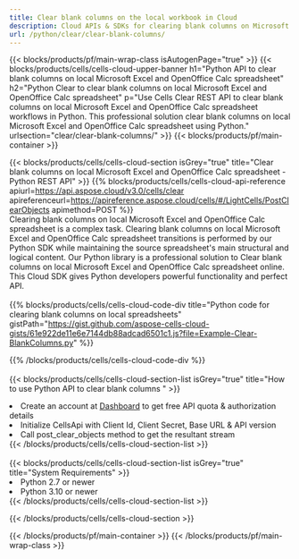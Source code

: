 ```yaml
---
title: Clear blank columns on the local workbook in Cloud 
description: Cloud APIs & SDKs for clearing blank columns on Microsoft Excel & OpenOffice Calc. Clear blank columns on local spreadsheets by the Cells Cloud API. SDK support kinds of development languages. They include Android, C#, Go, Java, NodeJS, Perl, PHP, Python, Ruby, and swift. 
url: /python/clear/clear-blank-columns/
---
```



{{< blocks/products/pf/main-wrap-class isAutogenPage="true" >}}
{{< blocks/products/cells/cells-cloud-upper-banner h1="Python API to clear blank columns on local Microsoft Excel and OpenOffice Calc spreadsheet" h2="Python Clear to clear blank columns on local Microsoft Excel and OpenOffice Calc spreadsheet" p="Use Cells Clear REST API to clear blank columns on local Microsoft Excel and OpenOffice Calc spreadsheet workflows in Python. This professional solution clear blank columns on local Microsoft Excel and OpenOffice Calc spreadsheet using Python." urlsection="clear/clear-blank-columns/" >}}
{{< blocks/products/pf/main-container >}}

{{< blocks/products/cells/cells-cloud-section isGrey="true"  title="Clear blank columns on local Microsoft Excel and OpenOffice Calc spreadsheet - Python REST API" >}}
{{% blocks/products/cells/cells-cloud-api-reference  apiurl=https://api.aspose.cloud/v3.0/cells/clear  apireferenceurl=https://apireference.aspose.cloud/cells/#/LightCells/PostClearObjects  apimethod=POST %}}
<br/>
Clearing blank columns on local Microsoft Excel and OpenOffice Calc spreadsheet is a complex task. Clearing blank columns on local Microsoft Excel and OpenOffice Calc spreadsheet transitions is performed by our Python SDK while maintaining the source spreadsheet's main structural and logical content. Our Python library is a professional solution to Clear blank columns on local Microsoft Excel and OpenOffice Calc spreadsheet online. This Cloud SDK gives Python developers powerful functionality and perfect API.
<br/>
<br/>
{{% blocks/products/cells/cells-cloud-code-div title="Python code for clearing blank columns on local spreadsheets" gistPath="https://gist.github.com/aspose-cells-cloud-gists/61e922de11e6e7144db88adcad6501c1.js?file=Example-Clear-BlankColumns.py" %}}
  
{{% /blocks/products/cells/cells-cloud-code-div  %}}
<br/>
<br/>
{{< blocks/products/cells/cells-cloud-section-list isGrey="true"  title="How to use Python API to clear blank columns " >}}
<li>Create an account at <a href="https://dashboard.aspose.cloud/">Dashboard</a> to get free API quota & authorization details</li>
<li>Initialize CellsApi with Client Id, Client Secret, Base URL & API version</li>
<li>Call post_clear_objects method to get the resultant stream</li>
{{< /blocks/products/cells/cells-cloud-section-list >}}
<br/>
<br/>
{{< blocks/products/cells/cells-cloud-section-list isGrey="true"  title="System Requirements" >}}
<li>Python 2.7 or newer</li>
<li>Python 3.10 or newer</li>
{{< /blocks/products/cells/cells-cloud-section-list >}}

{{< /blocks/products/cells/cells-cloud-section >}}

{{< /blocks/products/pf/main-container >}}
{{< /blocks/products/pf/main-wrap-class >}}
